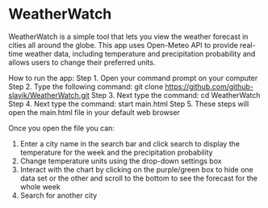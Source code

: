 # WeatherWatch
WeatherWatch is a simple tool that lets you view the weather forecast in cities all around the globe. This app uses Open-Meteo API to provide real-time weather data, including temperature and precipitation probability and allows users to change their preferred units.

How to run the app:
Step 1. Open your command prompt on your computer
Step 2. Type the following command: git clone https://github.com/github-slavik/WeatherWatch.git
Step 3. Next type the command: cd WeatherWatch
Step 4. Next type the command: start main.html
Step 5. These steps will open the main.html file in your default web browser

Once you open the file you can:
1. Enter a city name in the search bar and click search to display the temperature for the week and the precipitation probability
2. Change temperature units using the drop-down settings box
3. Interact with the chart by clicking on the purple/green box to hide one data set or the other and scroll to the bottom to see the forecast for the whole week
4. Search for another city
